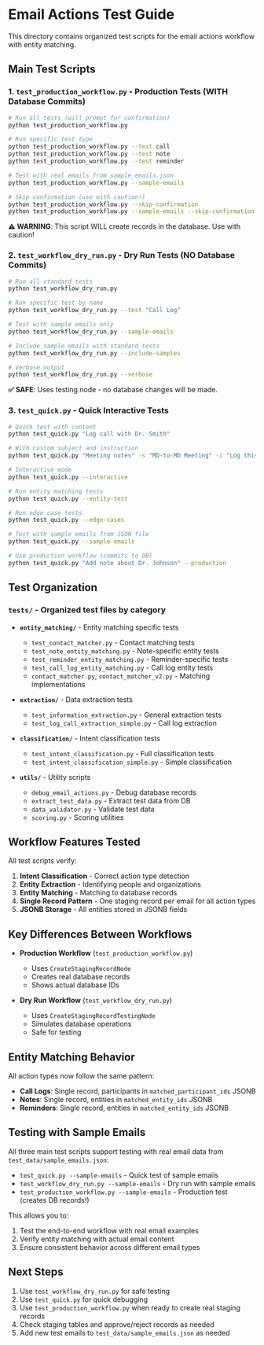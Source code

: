# Email Actions Test Guide

This directory contains organized test scripts for the email actions workflow with entity matching.

## Main Test Scripts

### 1. `test_production_workflow.py` - Production Tests (WITH Database Commits)
```bash
# Run all tests (will prompt for confirmation)
python test_production_workflow.py

# Run specific test type
python test_production_workflow.py --test call
python test_production_workflow.py --test note
python test_production_workflow.py --test reminder

# Test with real emails from sample_emails.json
python test_production_workflow.py --sample-emails

# Skip confirmation (use with caution!)
python test_production_workflow.py --skip-confirmation
python test_production_workflow.py --sample-emails --skip-confirmation
```

**⚠️ WARNING**: This script WILL create records in the database. Use with caution!

### 2. `test_workflow_dry_run.py` - Dry Run Tests (NO Database Commits)
```bash
# Run all standard tests
python test_workflow_dry_run.py

# Run specific test by name
python test_workflow_dry_run.py --test "Call Log"

# Test with sample emails only
python test_workflow_dry_run.py --sample-emails

# Include sample emails with standard tests
python test_workflow_dry_run.py --include-samples

# Verbose output
python test_workflow_dry_run.py --verbose
```

**✅ SAFE**: Uses testing node - no database changes will be made.

### 3. `test_quick.py` - Quick Interactive Tests
```bash
# Quick test with content
python test_quick.py "Log call with Dr. Smith"

# With custom subject and instruction
python test_quick.py "Meeting notes" -s "MD-to-MD Meeting" -i "Log this call"

# Interactive mode
python test_quick.py --interactive

# Run entity matching tests
python test_quick.py --entity-test

# Run edge case tests
python test_quick.py --edge-cases

# Test with sample emails from JSON file
python test_quick.py --sample-emails

# Use production workflow (commits to DB)
python test_quick.py "Add note about Dr. Johnson" --production
```

## Test Organization

### `tests/` - Organized test files by category

- **`entity_matching/`** - Entity matching specific tests
  - `test_contact_matcher.py` - Contact matching tests
  - `test_note_entity_matching.py` - Note-specific entity tests
  - `test_reminder_entity_matching.py` - Reminder-specific tests
  - `test_call_log_entity_matching.py` - Call log entity tests
  - `contact_matcher.py`, `contact_matcher_v2.py` - Matching implementations

- **`extraction/`** - Data extraction tests
  - `test_information_extraction.py` - General extraction tests
  - `test_log_call_extraction_simple.py` - Call log extraction

- **`classification/`** - Intent classification tests
  - `test_intent_classification.py` - Full classification tests
  - `test_intent_classification_simple.py` - Simple classification

- **`utils/`** - Utility scripts
  - `debug_email_actions.py` - Debug database records
  - `extract_test_data.py` - Extract test data from DB
  - `data_validator.py` - Validate test data
  - `scoring.py` - Scoring utilities

## Workflow Features Tested

All test scripts verify:
1. **Intent Classification** - Correct action type detection
2. **Entity Extraction** - Identifying people and organizations
3. **Entity Matching** - Matching to database records
4. **Single Record Pattern** - One staging record per email for all action types
5. **JSONB Storage** - All entities stored in JSONB fields

## Key Differences Between Workflows

- **Production Workflow** (`test_production_workflow.py`)
  - Uses `CreateStagingRecordNode`
  - Creates real database records
  - Shows actual database IDs

- **Dry Run Workflow** (`test_workflow_dry_run.py`)
  - Uses `CreateStagingRecordTestingNode`
  - Simulates database operations
  - Safe for testing

## Entity Matching Behavior

All action types now follow the same pattern:
- **Call Logs**: Single record, participants in `matched_participant_ids` JSONB
- **Notes**: Single record, entities in `matched_entity_ids` JSONB
- **Reminders**: Single record, entities in `matched_entity_ids` JSONB

## Testing with Sample Emails

All three main test scripts support testing with real email data from `test_data/sample_emails.json`:

- `test_quick.py --sample-emails` - Quick test of sample emails
- `test_workflow_dry_run.py --sample-emails` - Dry run with sample emails
- `test_production_workflow.py --sample-emails` - Production test (creates DB records!)

This allows you to:
1. Test the end-to-end workflow with real email examples
2. Verify entity matching with actual email content
3. Ensure consistent behavior across different email types

## Next Steps

1. Use `test_workflow_dry_run.py` for safe testing
2. Use `test_quick.py` for quick debugging
3. Use `test_production_workflow.py` when ready to create real staging records
4. Check staging tables and approve/reject records as needed
5. Add new test emails to `test_data/sample_emails.json` as needed